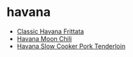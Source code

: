 # havana

 * [Classic Havana Frittata](../../index/c/classic-havana-frittata-239144.json)
 * [Havana Moon Chili](../../index/h/havana-moon-chili-100551.json)
 * [Havana Slow Cooker Pork Tenderloin](../../index/h/havana-slow-cooker-pork-tenderloin.json)
